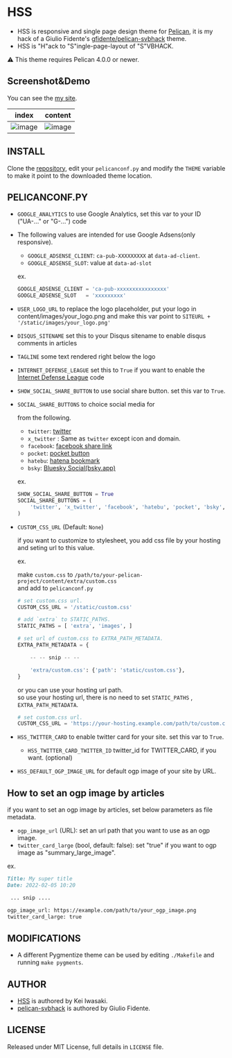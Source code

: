 # HSS

* HSS is responsive and single page design theme for [Pelican](http://getpelican.com), it is my hack of a Giulio Fidente's [gfidente/pelican-svbhack](https://github.com/gfidente/pelican-svbhack) theme.
* HSS is "H"ack to "S"ingle-page-layout of "S"VBHACK.

:warning: This theme requires Pelican 4.0.0 or newer.

## Screenshot&Demo

You can see the [my site](https://memo.laughk.org).

index                     | content
--------------------------|---------------------------
![image](screenshot1.png) | ![image](screenshot2.png)

## INSTALL

Clone the [repository](https://github.com/laughk/pelican-hss), edit your `pelicanconf.py` and modify the `THEME` variable to make it point to the downloaded theme location.

## PELICANCONF.PY

- `GOOGLE_ANALYTICS` to use Google Analytics, set this var to your ID ("UA-..." or "G-...") code
- The following values are intended for use Google Adsens(only responsive).

  - `GOOGLE_ADSENSE_CLIENT`: `ca-pub-XXXXXXXXX` at `data-ad-client`.
  - `GOOGLE_ADSENSE_SLOT`: value at `data-ad-slot`

  ex.
  ```python
  GOOGLE_ADSENSE_CLIENT = 'ca-pub-xxxxxxxxxxxxxxxx'
  GOOGLE_ADSENSE_SLOT   = 'xxxxxxxxx'
  ```

- `USER_LOGO_URL` to replace the logo placeholder, put your logo in content/images/your_logo.png and make this var point to `SITEURL + '/static/images/your_logo.png'`
- `DISQUS_SITENAME` set this to your Disqus sitename to enable disqus comments in articles
- `TAGLINE` some text rendered right below the logo
- `INTERNET_DEFENSE_LEAGUE` set this to `True` if you want to enable the [Internet Defense League](http://internetdefenseleague.org) code
- `SHOW_SOCIAL_SHARE_BUTTON` to use social share button. set this var to `True`.
- `SOCIAL_SHARE_BUTTONS` to choice social media for  

  from the following.
    - `twitter`: [twitter](https://about.twitter.com/ja/resources/buttons)
    - `x_twitter` : Same as `twitter` except icon and domain.
    - `facebook`: [facebook share link](https://developers.facebook.com/docs/sharing/web)
    - `pocket`: [pocket button](https://getpocket.com/publisher/button)
    - `hatebu`: [hatena bookmark](http://b.hatena.ne.jp/guide/bbutton)
    - `bsky`: [Bluesky Social(bsky.app)](https://bsky.app/)

  ex.
  ```python
  SHOW_SOCIAL_SHARE_BUTTON = True
  SOCIAL_SHARE_BUTTONS = (
      'twitter', 'x_twitter', 'facebook', 'hatebu', 'pocket', 'bsky',
  )
  ```
- `CUSTOM_CSS_URL` (Default: `None`)

  if you want to customize to stylesheet, you add css file by your hosting and seting url to this value.

  ex.

  make `custom.css` to `/path/to/your-pelican-project/content/extra/custom.css`  
  and add to `pelicanconf.py`

  ```python
  # set custom.css url.
  CUSTOM_CSS_URL = '/static/custom.css'

  # add `extra` to STATIC_PATHS.
  STATIC_PATHS = [ 'extra', 'images', ]

  # set url of custom.css to EXTRA_PATH_METADATA.
  EXTRA_PATH_METADATA = {

      -- -- snip -- --

      'extra/custom.css': {'path': 'static/custom.css'},
  }
  ```

  or you can use your hosting url path.  
  so use your hosting url, there is no need to set `STATIC_PATHS` , `EXTRA_PATH_METADATA`.

  ```python
  # set custom.css url.
  CUSTOM_CSS_URL = 'https://your-hosting.example.com/path/to/custom.css'
  ```
- `HSS_TWITTER_CARD` to enable twitter card for your site. set this var to `True`.
  - `HSS_TWITTER_CARD_TWITTER_ID` twitter_id for TWITTER_CARD, if you want. (optional)
- `HSS_DEFAULT_OGP_IMAGE_URL` for default ogp image of your site by URL.


## How to set an ogp image by articles

if you want to set an ogp image by articles, set below parameters as file metadata.

- `ogp_image_url` (URL): set an url path that you want to use as an ogp image.  
- `twitter_card_large` (bool, default: false): set "true" if you want to ogp image as "summary_large_image".

ex.
```markdown
Title: My super title
Date: 2022-02-05 10:20

 ... snip ....

ogp_image_url: https://example.com/path/to/your_ogp_image.png
twitter_card_large: true
```

## MODIFICATIONS

- A different Pygmentize theme can be used by editing `./Makefile` and running `make pygments`.

## AUTHOR

* [HSS](https://github.com/laughk/pelican-hss) is authored by Kei Iwasaki.
* [pelican-svbhack](https://github.com/gfidente/pelican-svbhack) is authored by Giulio Fidente.


## LICENSE

Released under MIT License, full details in `LICENSE` file.
